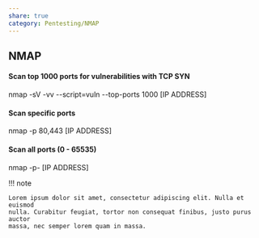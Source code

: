 ```yaml
---
share: true
category: Pentesting/NMAP
---
```


## NMAP

#### Scan top 1000 ports for vulnerabilities with TCP SYN
nmap -sV -vv --script=vuln --top-ports 1000 [IP ADDRESS]

#### Scan specific ports
nmap -p 80,443 [IP ADDRESS]

#### Scan all ports (0 - 65535)
nmap -p- [IP ADDRESS]

!!! note

    Lorem ipsum dolor sit amet, consectetur adipiscing elit. Nulla et euismod
    nulla. Curabitur feugiat, tortor non consequat finibus, justo purus auctor
    massa, nec semper lorem quam in massa.
